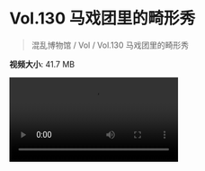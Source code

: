 # Vol.130 马戏团里的畸形秀

> 混乱博物馆 / Vol / Vol.130 马戏团里的畸形秀

**视频大小**: 41.7 MB

<div class="video"><video src="https://file.hsyhx.top/video/混乱博物馆/Vol/130.mp4" controls preload>🤔 您的浏览器不支持 video 标签</video></div>